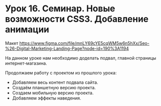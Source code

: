 # Урок 16. Семинар. Новые возможности CSS3. Добавление анимации

Макет https://www.figma.com/file/mnLY69cYE5cqWM5w6n5hXx/Seo-%26-Digital-Marketing-Landing-Page?node-id=190%3A1194

На данном уроке нам необходимо доделать подвал, главной страницы интернет-магазина.

Продолжаем работу с проектом из прошлого урока:

-   Добавляем весь контент подвала сайта.
-   Создаём планшетную версию проекта.
-   Создаем мобильную версию проекта.
-   Добавляем эффекты наведения.
